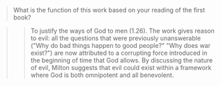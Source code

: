 > What is the function of this work based on your reading of the first book?

>> To justify the ways of God to men (1.26). The work gives reason to evil: all the questions that were previously unanswerable ("Why do bad things happen to good people?" "Why does war exist?") are now attributed to a corrupting force introduced in the beginning of time that God allows. By discussing the nature of evil, Milton suggests that evil could exist within a framework where God is both omnipotent and all benevolent.

